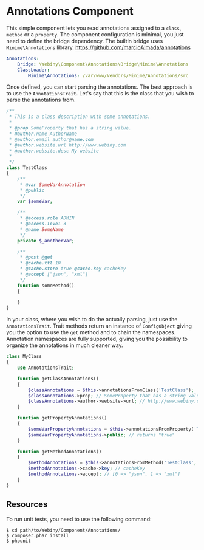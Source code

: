 Annotations Component
=====================
This simple component lets you read annotations assigned to a `class`, `method` or a `property`.
The component configuration is minimal, you just need to define the bridge dependency.
The builtin bridge uses `Minime\Annotations` library. https://github.com/marcioAlmada/annotations

```yaml
Annotations:
    Bridge: \Webiny\Component\Annotations\Bridge\Minime\Annotations
    ClassLoader:
        Minime\Annotations: /var/www/Vendors/Minime/Annotations/src
```

Once defined, you can start parsing the annotations. The best approach is to use the `AnnotationsTrait`.
Let's say that this is the class that you wish to parse the annotations from.

```php
/**
 * This is a class description with some annotations.
 *
 * @prop SomeProperty that has a string value.
 * @author.name AuthorName
 * @author.email author@name.com
 * @author.website.url http://www.webiny.com
 * @author.website.desc My website
 *
 */
class TestClass
{
    /**
     * @var SomeVarAnnotation
     * @public
     */
    var $someVar;

    /**
     * @access.role ADMIN
     * @access.level 3
     * @name SomeName
     */
    private $_anotherVar;

    /**
     * @post @get
     * @cache.ttl 10
     * @cache.store true @cache.key cacheKey
     * @accept ["json", "xml"]
     */
    function someMethod()
    {

    }
}
```

In your class, where you wish to do the actually parsing, just use the `AnnotationsTrait`.
Trait methods return an instance of `ConfigObject` giving you the option to use the `get` method and to chain the namespaces.
Annotation namespaces are fully supported, giving you the possibility to organize the annotations in much cleaner way.

```php
class MyClass
{
    use AnnotationsTrait;

    function getClassAnnotations()
    {
        $classAnnotations = $this->annotationsFromClass('TestClass');
        $classAnnotations->prop; // SomeProperty that has a string value.
        $classAnnotations->author->website->url; // http://www.webiny.com
    }

    function getPropertyAnnotations()
    {
        $someVarPropertyAnnotations = $this->annotationsFromProperty('TestClass', 'someVar');
        $someVarPropertyAnnotations->public; // returns "true"
    }

    function getMethodAnnotations()
    {
        $methodAnnotations = $this->annotationsFromMethod('TestClass', 'someMethod');
        $methodAnnotations->cache->key; // cacheKey
        $methodAnnotations->accept; // [0 => "json", 1 => "xml"]
    }
}
```

Resources
---------

To run unit tests, you need to use the following command:

    $ cd path/to/Webiny/Component/Annotations/
    $ composer.phar install
    $ phpunit